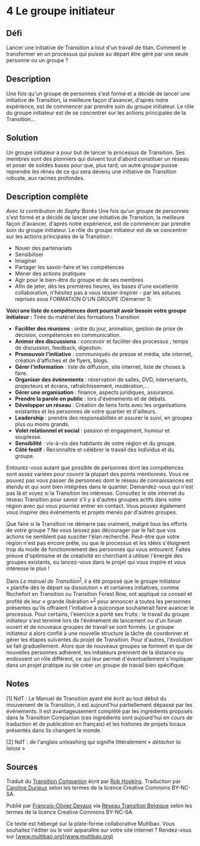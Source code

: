 # 4 Le groupe initiateur

## Défi
Lancer une initiative de Transition a tout d'un travail de titan. Comment le transformer en un processus qui puisse au départ être géré par une seule personne ou un groupe ?

## Description
Une fois qu'un groupe de personnes s'est formé et a décidé de lancer une initiative de Transition, la meilleure façon d'avancer, d'après notre expérience, est de commencer par prendre soin du groupe initiateur. Le rôle du groupe initiateur est de se concentrer sur les actions principales de la Transition...

## Solution
Un groupe initiateur a pour but de lancer le processus de Transition. Ses membres sont des pionniers qui doivent tout d'abord constituer un réseau et poser de solides bases pour que, plus tard, un autre groupe puisse reprendre les rênes de ce qui sera devenu une initiative de Transition robuste, aux racines profondes. 

## Description complète
*Avec la contribution de Sophy Banks*
Une fois qu'un groupe de personnes s'est formé et a décidé de lancer une initiative de Transition, la meilleure façon d'avancer, d'après notre expérience, est de commencer par prendre soin du groupe initiateur. Le rôle du groupe initiateur est de se concentrer sur les actions principales de la Transition :
- Nouer des partenariats
- Sensibiliser
- Imaginer
- Partager les savoir-faire et les compétences
- Mener des actions pratiques
- Agir pour le bien-être du groupe et de ses membres
- Afin de jeter, dès les premières heures, les bases d'une excellente collaboration, n'hésitez pas à vous laisser inspirer - par les astuces reprises sous FORMATION D'UN GROUPE (Démarrer 1).
 
**Voici une liste de compétences dont pourrait avoir besoin votre groupe initiateur :**
Tirée du matériel des formations Transition 
- **Faciliter des réunions** : ordre du jour, animation, gestion de prise de décision, compétences en communication.
- **Animer des discussions** : concevoir et faciliter des processus ; temps de discussion, feedback, digestion. 
- **Promouvoir l'initiative** : communiqués de presse et média, site internet, création d'affiches et de flyers, blogs.
- **Gérer l'information** : liste de diffusion, site internet, liste de choses à faire.
- **Organiser des événements** : réservation de salles, DVD, intervenants, projecteurs et écrans, rafraîchissement, modération,...
- **Gérer une organisation** : finance, aspects juridiques, assurance.
- **Prendre la parole en public** : lors d'événements et de débats.
- **Développer un réseau** : Création de liens forts avec les organisations existantes et les personnes de votre quartier et d'ailleurs.
- **Leadership** : prendre des responsabilités et assurer le suivi, en groupes plus ou moins grands. 
- **Volet relationnel et social** : passion et engagement, humour et souplesse.
- **Sensibilité** : vis-à-vis des habitants de votre région et du groupe.
- **Côté festif** : Reconnaître et célébrer le travail des individus et du groupe. 

Entourez-vous autant que possible de personnes dont les compétences sont assez variées pour couvrir la plupart des points mentionnés. Vous ne pouvez pas vous passer de personnes dont le réseau de connaissances est étendu et qui sont bien intégrées dans le quartier. Demandez-vous qui n'est pas là et voyez si la Transition les intéresse. Consultez le site internet du réseau Transition pour savoir s'il y a d'autres groupes actifs dans votre région avec qui vous pourriez entrer en contact. Vous pouvez également vous inspirer des événements et projets menés par d'autres groupes.

Que faire si la Transition ne démarre pas vraiment, malgré tous les efforts de votre groupe ? Ne vous laissez pas décourager par le fait que vos actions ne semblent pas susciter l'élan recherché. Peut-être que votre région n'est pas encore prête, ou que le processus et les idées s'éloignent trop du mode de fonctionnement des personnes qui vous entourent. Faites preuve d'optimisme et de créativité en cherchant à utiliser l'énergie des groupes existants, ou lancez-vous dans le projet qui vous inspire et vous intéresse le plus !

Dans _Le manuel de Transition_<sup>[1](#note)</sup>, il a été proposé que le groupe initiateur « planifie dès le départ sa dissolution » et certaines initiatives, comme Rochefort en Transition ou Transition Forest Row, ont appliqué ce conseil et profité de leur « grande libération »<sup>[2](#note)</sup> pour annoncer à toutes les personnes présentes qu'ils offraient l'initiative à quiconque souhaiterait faire avancer le processus. Pour certains, l'exercice a porté ses fruits : le travail du groupe initiateur s'est terminé lors de l'événement de lancement ou d'un forum ouvert et de nouveaux groupes de travail se sont formés. Le groupe initiateur a alors confié à une nouvelle structure la tâche de coordonner et gérer les étapes suivantes du projet de Transition. Pour d'autres, l'évolution se fait graduellement. Alors que de nouveaux groupes se forment et que de nouvelles personnes adhèrent, les initiateurs prennent de la distance ou endossent un rôle différent, ce qui leur permet d'éventuellement s'impliquer dans un projet pratique ou de créer un groupe de travail bien spécifique.

<a id="note"> </a>
## Notes

[1] NdT : Le Manuel de Transition ayant été écrit au tout début du mouvement de la Transition, il est aujourd'hui partiellement dépassé par les événements. Il est avantageusement complété par les ingrédients proposés dans le Transition Companion (ces ingrédients sont aujourd'hui en cours de traduction et de publication en français) et les histoires de projets locaux présentés dans Ils changent le monde.

[2] NdT : de l'anglais unleashing qui signifie littéralement « *détacher la laisse* »

## Sources
Traduit du [Transition Companion](https://www.transitionnetwork.org/transition-companion) écrit par [Rob Hopkins](https://www.transitionnetwork.org/about/people/staff-and-key-contributors). Traduction par [Caroline Durieux](http://www.reseautransition.be/articles/author/caroline-durieux/) selon les termes de la licence Creative Commons BY-NC-SA.

Publié par [François-Olivier Devaux](mailto:francois@reseautransition.be) via [Réseau Transition Belgique](http://www.reseautransition.be/) selon les termes de la licence Creative Commons BY-NC-SA.

Ce texte est hébergé sur la plate-forme collaborative Multibao. Vous souhaitez l'éditer ou le voir apparaître sur votre site internet ? Rendez-vous sur [www.multibao.org](www.multibao.org)

